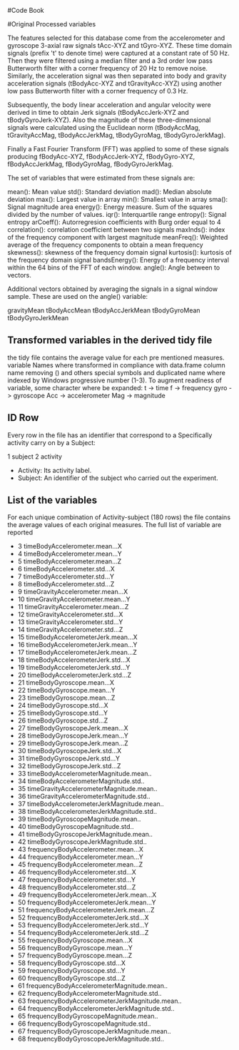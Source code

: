 #Code Book

#Original Processed variables

The features selected for this database come from the accelerometer and gyroscope 3-axial raw signals tAcc-XYZ and tGyro-XYZ. These time domain signals (prefix 't' to denote time) were captured at a constant rate of 50 Hz. Then they were filtered using a median filter and a 3rd order low pass Butterworth filter with a corner frequency of 20 Hz to remove noise. Similarly, the acceleration signal was then separated into body and gravity acceleration signals (tBodyAcc-XYZ and tGravityAcc-XYZ) using another low pass Butterworth filter with a corner frequency of 0.3 Hz.

Subsequently, the body linear acceleration and angular velocity were derived in time to obtain Jerk signals (tBodyAccJerk-XYZ and tBodyGyroJerk-XYZ). Also the magnitude of these three-dimensional signals were calculated using the Euclidean norm (tBodyAccMag, tGravityAccMag, tBodyAccJerkMag, tBodyGyroMag, tBodyGyroJerkMag).

Finally a Fast Fourier Transform (FFT) was applied to some of these signals producing fBodyAcc-XYZ, fBodyAccJerk-XYZ, fBodyGyro-XYZ, fBodyAccJerkMag, fBodyGyroMag, fBodyGyroJerkMag.  

The set of variables that were estimated from these signals are:

mean(): Mean value
std(): Standard deviation
mad(): Median absolute deviation
max(): Largest value in array
min(): Smallest value in array
sma(): Signal magnitude area
energy(): Energy measure. Sum of the squares divided by the number of values.
iqr(): Interquartile range
entropy(): Signal entropy
arCoeff(): Autorregresion coefficients with Burg order equal to 4
correlation(): correlation coefficient between two signals
maxInds(): index of the frequency component with largest magnitude
meanFreq(): Weighted average of the frequency components to obtain a mean frequency
skewness(): skewness of the frequency domain signal
kurtosis(): kurtosis of the frequency domain signal
bandsEnergy(): Energy of a frequency interval within the 64 bins of the FFT of each window.
angle(): Angle between to vectors.

Additional vectors obtained by averaging the signals in a signal window sample. These are used on the angle() variable:

gravityMean
tBodyAccMean
tBodyAccJerkMean
tBodyGyroMean
tBodyGyroJerkMean



## Transformed   variables in the derived tidy file

the tidy file contains the average value for each pre mentioned   measures.
variable Names where transformed in compliance with data.frame column name removing ()
and others special symbols and duplicated name where indexed by  Windows progressive number (1-3).
To augment readiness of variable,  some character where be expanded:
t -> time
f -> frequency
gyro -> gyroscope
Acc -> accelerometer
Mag -> magnitude   


## ID Row
Every row in the file has an identifier that correspond to a Specifically activity carry on by a Subject:

1 subject
2 activity
- Activity: Its activity label.
- Subject: An identifier of the subject who carried out the experiment.


## List of the variables
For each unique combination of Activity-subject (180 rows) the file contains the
average values of each original measures.
The full list of variable are reported   


 - 3 timeBodyAccelerometer.mean...X
 - 4 timeBodyAccelerometer.mean...Y
 - 5 timeBodyAccelerometer.mean...Z
 - 6 timeBodyAccelerometer.std...X
 - 7 timeBodyAccelerometer.std...Y
 - 8 timeBodyAccelerometer.std...Z
 - 9 timeGravityAccelerometer.mean...X
 - 10 timeGravityAccelerometer.mean...Y
 - 11 timeGravityAccelerometer.mean...Z
 - 12 timeGravityAccelerometer.std...X
 - 13 timeGravityAccelerometer.std...Y
 - 14 timeGravityAccelerometer.std...Z
 - 15 timeBodyAccelerometerJerk.mean...X
 - 16 timeBodyAccelerometerJerk.mean...Y
 - 17 timeBodyAccelerometerJerk.mean...Z
 - 18 timeBodyAccelerometerJerk.std...X
 - 19 timeBodyAccelerometerJerk.std...Y
 - 20 timeBodyAccelerometerJerk.std...Z
 - 21 timeBodyGyroscope.mean...X
 - 22 timeBodyGyroscope.mean...Y
 - 23 timeBodyGyroscope.mean...Z
 - 24 timeBodyGyroscope.std...X
 - 25 timeBodyGyroscope.std...Y
 - 26 timeBodyGyroscope.std...Z
 - 27 timeBodyGyroscopeJerk.mean...X
 - 28 timeBodyGyroscopeJerk.mean...Y
 - 29 timeBodyGyroscopeJerk.mean...Z
 - 30 timeBodyGyroscopeJerk.std...X
 - 31 timeBodyGyroscopeJerk.std...Y
 - 32 timeBodyGyroscopeJerk.std...Z
 - 33 timeBodyAccelerometerMagnitude.mean..
 - 34 timeBodyAccelerometerMagnitude.std..
 - 35 timeGravityAccelerometerMagnitude.mean..
 - 36 timeGravityAccelerometerMagnitude.std..
 - 37 timeBodyAccelerometerJerkMagnitude.mean..
 - 38 timeBodyAccelerometerJerkMagnitude.std..
 - 39 timeBodyGyroscopeMagnitude.mean..
 - 40 timeBodyGyroscopeMagnitude.std..
 - 41 timeBodyGyroscopeJerkMagnitude.mean..
 - 42 timeBodyGyroscopeJerkMagnitude.std..
 - 43 frequencyBodyAccelerometer.mean...X
 - 44 frequencyBodyAccelerometer.mean...Y
 - 45 frequencyBodyAccelerometer.mean...Z
 - 46 frequencyBodyAccelerometer.std...X
 - 47 frequencyBodyAccelerometer.std...Y
 - 48 frequencyBodyAccelerometer.std...Z
 - 49 frequencyBodyAccelerometerJerk.mean...X
 - 50 frequencyBodyAccelerometerJerk.mean...Y
 - 51 frequencyBodyAccelerometerJerk.mean...Z
 - 52 frequencyBodyAccelerometerJerk.std...X
 - 53 frequencyBodyAccelerometerJerk.std...Y
 - 54 frequencyBodyAccelerometerJerk.std...Z
 - 55 frequencyBodyGyroscope.mean...X
 - 56 frequencyBodyGyroscope.mean...Y
 - 57 frequencyBodyGyroscope.mean...Z
 - 58 frequencyBodyGyroscope.std...X
 - 59 frequencyBodyGyroscope.std...Y
 - 60 frequencyBodyGyroscope.std...Z
 - 61 frequencyBodyAccelerometerMagnitude.mean..
 - 62 frequencyBodyAccelerometerMagnitude.std..
 - 63 frequencyBodyAccelerometerJerkMagnitude.mean..
 - 64 frequencyBodyAccelerometerJerkMagnitude.std..
 - 65 frequencyBodyGyroscopeMagnitude.mean..
 - 66 frequencyBodyGyroscopeMagnitude.std..
 - 67 frequencyBodyGyroscopeJerkMagnitude.mean..
 - 68 frequencyBodyGyroscopeJerkMagnitude.std..
